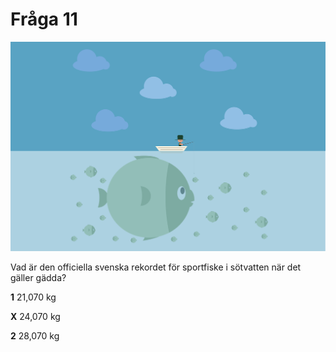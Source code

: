 # Fråga 11

![Bild](fishing.png)

Vad är den officiella svenska rekordet för sportfiske i sötvatten när det gäller gädda?

**1** 21,070 kg

**X** 24,070 kg

**2** 28,070 kg
